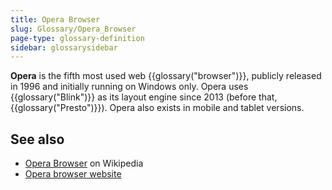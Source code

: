 ```yaml
---
title: Opera Browser
slug: Glossary/Opera_Browser
page-type: glossary-definition
sidebar: glossarysidebar
---
```



**Opera** is the fifth most used web {{glossary("browser")}}, publicly released in 1996 and initially running on Windows only. Opera uses {{glossary("Blink")}} as its layout engine since 2013 (before that, {{glossary("Presto")}}). Opera also exists in mobile and tablet versions.

## See also

- [Opera Browser](https://en.wikipedia.org/wiki/Opera_Browser) on Wikipedia
- [Opera browser website](https://www.opera.com/)
